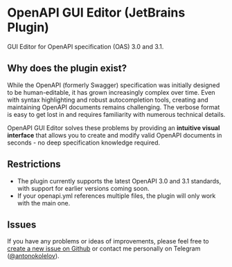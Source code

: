 OpenAPI GUI Editor (JetBrains Plugin)
========================

<!-- Plugin description -->
GUI Editor for OpenAPI specification (OAS) 3.0 and 3.1.

## Why does the plugin exist?

While the OpenAPI (formerly Swagger) specification was initially designed to be human-editable, it has grown increasingly complex over time. Even with syntax highlighting and robust autocompletion tools, creating and maintaining OpenAPI documents remains challenging. The verbose format is easy to get lost in and requires familiarity with numerous technical details.

OpenAPI GUI Editor solves these problems by providing an **intuitive visual interface** that allows you to create and modify valid OpenAPI documents in seconds - no deep specification knowledge required.
## Restrictions
- The plugin currently supports the latest OpenAPI 3.0 and 3.1 standards, with support for earlier versions coming soon.
- If your openapi.yml references multiple files, the plugin will only work with the main one.
## Issues
If you have any problems or ideas of improvements, please feel free to [create a new issue on Github](https://github.com/anton-okolelov/openapi-gui-editor-plugin/issues) or contact me personally on Telegram ([@antonokolelov](https://t.me/antonokolelov)).
<!-- Plugin description end -->
